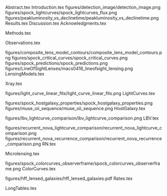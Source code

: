 Abstract.tex
Introduction.tex
figures/detection_image/detection_image.png
figures/spock_lightcurves/spock_lightcurves_flux.png
figures/peakluminosity_vs_declinetime/peakluminosity_vs_declinetime.png
Results.tex
Discussion.tex
Acknowledgments.tex

Methods.tex

Observations.tex

figures/composite_lens_model_contours/composite_lens_model_contours.png
figures/spock_critical_curves/spock_critical_curves.png
figures/spock_predictions/spock_predictions.png
figures/LineOfSightLenses/macs0416_lineofsight_lensing.png
LensingModels.tex

Xray.tex

figures/light_curve_linear_fits/light_curve_linear_fits.png
LightCurves.tex

figures/spock_hostgalaxy_properties/spock_hostgalaxy_properties.png
figures/muse_oii_sequence/muse_oii_sequence.png
HostGalaxy.tex

figures/lbv_lightcurve_comparison/lbv_lightcurve_comparison.png
LBV.tex

figures/recurrent_nova_lightcurve_comparison/recurrent_nova_lightcurve_comparison.png
figures/recurrent_nova_recurrence_comparison/recurrent_nova_recurrence_comparison.png
RN.tex

Microlensing.tex

figures/spock_colorcurves_observerframe/spock_colorcurves_observerframe.png
ColorCurves.tex

figures/hff_lensed_galaxies/hff_lensed_galaxies.pdf
Rates.tex

LongTables.tex
